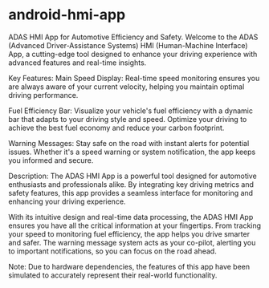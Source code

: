 # android-hmi-app
ADAS HMI App for Automotive Efficiency and Safety. 
Welcome to the ADAS (Advanced Driver-Assistance Systems) HMI (Human-Machine Interface) App, a cutting-edge tool designed to enhance your driving experience with advanced features and real-time insights.

Key Features:
Main Speed Display:
Real-time speed monitoring ensures you are always aware of your current velocity, helping you maintain optimal driving performance.

Fuel Efficiency Bar:
Visualize your vehicle's fuel efficiency with a dynamic bar that adapts to your driving style and speed. Optimize your driving to achieve the best fuel economy and reduce your carbon footprint.

Warning Messages:
Stay safe on the road with instant alerts for potential issues. Whether it's a speed warning or system notification, the app keeps you informed and secure.

Description:
The ADAS HMI App is a powerful tool designed for automotive enthusiasts and professionals alike. By integrating key driving metrics and safety features, this app provides a seamless interface for monitoring and enhancing your driving experience.

With its intuitive design and real-time data processing, the ADAS HMI App ensures you have all the critical information at your fingertips. From tracking your speed to monitoring fuel efficiency, the app helps you drive smarter and safer. The warning message system acts as your co-pilot, alerting you to important notifications, so you can focus on the road ahead.

Note: Due to hardware dependencies, the features of this app have been simulated to accurately represent their real-world functionality.
